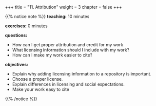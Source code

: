 +++
title = "11. Attribution"
weight = 3
chapter = false
+++


{{% notice note %}}
**teaching:** 10 minutes

**exercises:** 0 minutes

**questions:**
- How can I get proper attribution and credit for my work
- What licensing information should I include with my work?
- How can I make my work easier to cite?

**objectives:**
- Explain why adding licensing information to a repository is important.
- Choose a proper license.
- Explain differences in licensing and social expectations.
- Make your work easy to cite

{{% /notice %}}

